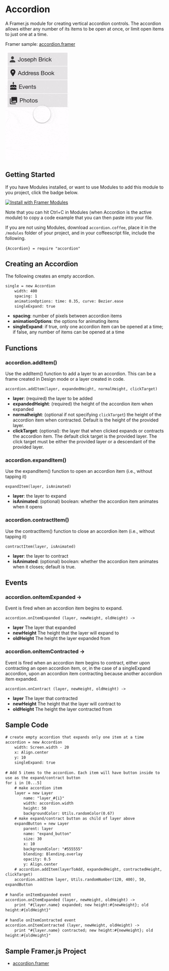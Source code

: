 # Accordion
A Framer.js module for creating vertical accordion controls. The accordion allows either any number of its items to be open at once, or limit open items to just one at a time.

Framer sample: [accordion.framer](https://framer.cloud/tIdTw)

<img src="/readme_images/accordion_example.gif" width="200">

## Getting Started

If you have Modules installed, or want to use Modules to add this module to you project, click the badge below.

<a href='https://open.framermodules.com/Accordion'>
    <img alt='Install with Framer Modules'
    src='https://www.framermodules.com/assets/badge@2x.png' width='160' height='40' />
</a>

Note that you can hit Ctrl+C in Modules (when Accordion is the active module) to copy a code example that you can then paste into your file. 

If you are not using Modules, download `accordion.coffee`, place it in the `/modules` folder of your project, and in your coffeescript file, include the following.

`{Accordion} = require "accordion"`

## Creating an Accordion
The following creates an empty accordion.
```
single = new Accordion
	width: 400
	spacing: 1
	animationOptions: time: 0.35, curve: Bezier.ease
	singleExpand: true
```
* **spacing**: number of pixels between accordion items
* **animationOptions**: the options for animating items
* **singleExpand**: if true, only one accordion item can be opened at a time; if false, any number of items can be opened at a time
## Functions
### accordion.addItem()
Use the addItem() function to add a layer to an accordion. This can be a frame created in Design mode or a layer created in code. 
```
accordion.addItem(layer, expandedHeight, normalHeight, clickTarget)
```
* **layer**: (required) the layer to be added
* **expandedHeight**: (required) the height of the accordion item when expanded
* **normalheight**: (optional if not specifying `clickTarget`) the height of the accordion item when contracted. Default is the height of the provided layer.
* **clickTarget**: (optional): the layer that when clicked expands or contracts the accordion item. The default click target is the provided layer. The click target must be either the provided layer or a descendant of the provided layer.
### accordion.expandItem()
Use the expandItem() function to open an accordion item (i.e., without tapping it)
```
expandItem(layer, isAnimated)
```
* **layer**: the layer to expand
* **isAnimated**: (optional) boolean: whether the accordion item animates when it opens

### accordion.contractItem()
Use the contractItem() function to close an accordion item (i.e., without tapping it)
```
contractItem(layer, isAnimated)
```
* **layer**: the layer to contract
* **isAnimated**: (optional) boolean: whether the accordion item animates when it closes; default is true.

## Events

### accordion.onItemExpanded ->
Event is fired when an accordion item begins to expand.
```
accordion.onItemExpanded (layer, newHeight, oldHeight) ->
```
* **layer** The layer that expanded
* **newHeight** The height that the layer will expand to
* **oldHeight** The height the layer expanded from

### accordion.onItemContracted ->
Event is fired when an accordion item begins to contract, either upon contracting an open accordion item, or, in the case of a singleExpand accordion, upon an accordion item contracting because another accordion item expanded.
```
accordion.onContract (layer, newHeight, oldHeight) ->
```
* **layer** The layer that contracted
* **newHeight** The height that the layer will contract to
* **oldHeight** The height the layer contracted from
## Sample Code
```
# create empty accordion that expands only one item at a time
accordion = new Accordion
	width: Screen.width - 20
	x: Align.center
	y: 10
	singleExpand: true
	
# Add 5 items to the accordion. Each item will have button inside to use as the expand/contract button
for i in [0...5]
	# make accordion item
	layer = new Layer
		name: "layer_#{i}"
		width: accordion.width
		height: 50
		backgroundColor: Utils.randomColor(0.67)
	# make expand/contract button as child of layer above
	expandButton = new Layer
		parent: layer
		name: "expand_button"
		size: 30
		x: 10
		backgroundColor: "#555555"
		blending: Blending.overlay
		opacity: 0.5
		y: Align.center
	# accordion.addItem(layerToAdd, expandedHeight, contractedHeight, clickTarget)
	accordion.addItem layer, Utils.randomNumber(120, 400), 50, expandButton
	
# handle onItemExpanded event
accordion.onItemExpanded (layer, newHeight, oldHeight) ->
	print "#{layer.name} expanded; new height:#{newHeight}; old height:#{oldHeight}" 
	
# handle onItemContracted event
accordion.onItemContracted (layer, newHeight, oldHeight) ->
	print "#{layer.name} contracted; new height:#{newHeight}; old height:#{oldHeight}" 
```
## Sample Framer.js Project
* [accordion.framer](https://framer.cloud/tIdTw)
